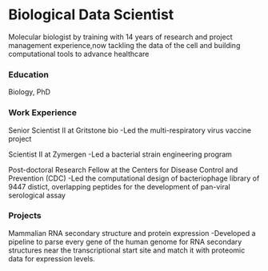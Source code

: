 # Biological Data Scientist
Molecular biologist by training with 14 years of research and project management experience,now tackling the data of the cell and building computational tools to advance healthcare

### Education
Biology, PhD

### Work Experience
Senior Scientist II at Gritstone bio
-Led the multi-respiratory virus vaccine project

Scientist II at Zymergen
-Led a bacterial strain engineering program

Post-doctoral Research Fellow at the Centers for Disease Control and Prevention (CDC)
-Led the computational design of bacteriophage library of 9447 distict, overlapping peptides for the development of pan-viral serological assay

### Projects

Mammalian RNA secondary structure and protein expression
-Developed a pipeline to parse every gene of the human genome for RNA secondary structures near the transcriptional start site and match it with proteomic data for expression levels.
